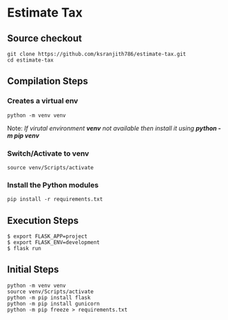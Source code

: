 # Estimate Tax

## Source checkout
```
git clone https://github.com/ksranjith786/estimate-tax.git
cd estimate-tax
```
## Compilation Steps

### Creates a virtual env
```
python -m venv venv
```
Note: _If virutal environment **venv** not available then install it using **python -m pip venv**_

### Switch/Activate to venv
```
source venv/Scripts/activate
```

### Install the Python modules
```
pip install -r requirements.txt
```

## Execution Steps
```
$ export FLASK_APP=project
$ export FLASK_ENV=development
$ flask run
```

## Initial Steps
```
python -m venv venv
source venv/Scripts/activate
python -m pip install flask
python -m pip install gunicorn
python -m pip freeze > requirements.txt
```